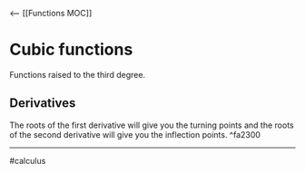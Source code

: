 <-- [[Functions MOC]]

# Cubic functions

Functions raised to the third degree.

## Derivatives

The roots of the first derivative will give you the turning points and the roots of the second derivative will give you the inflection points. ^fa2300

--- 

#calculus 